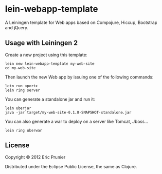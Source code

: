 # lein-webapp-template

A Leiningen template for Web apps based on Compojure, Hiccup, Bootstrap and jQuery.

## Usage with Leiningen 2

Create a new project using this template:

    lein new lein-webapp-template my-web-site
    cd my-web-site

Then launch the new Web app by issuing one of the following commands:

```shell
lein run <port>
lein ring server
```

You can generate a standalone jar and run it:

```shell   
lein uberjar
java -jar target/my-web-site-0.1.0-SNAPSHOT-standalone.jar
```

You can also generate a war to deploy on a server like Tomcat, Jboss...

```shell
lein ring uberwar
```

## License

Copyright © 2012 Eric Prunier

Distributed under the Eclipse Public License, the same as Clojure.
